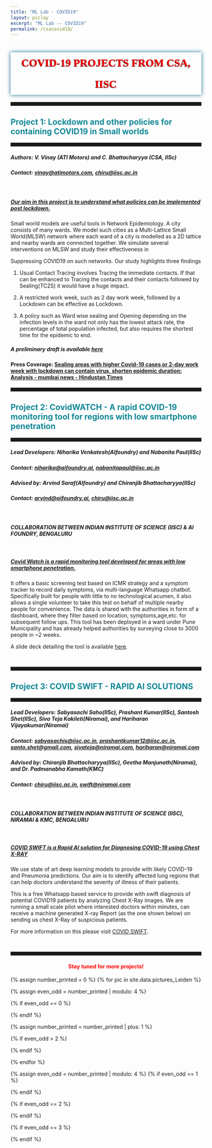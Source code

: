 ```yaml
---
title: "ML Lab - COVID19"
layout: piclay
excerpt: "ML Lab -- COVID19"
permalink: /csacovid19/
---
```


<h1 style="color:red; text-align:center; font-family: -webkit-pictograph; inline-size: -webkit-fill-available; line-height:2; box-shadow: 0px 0px 10px 0px #106a8c; text-shadow: -1px 1px 1px #333; ">COVID-19 PROJECTS FROM CSA, IISC</h1>
<hr style="width:100%;text-align:center;margin-left:0;height:10px; border-color: #ec511f; border-width: thick;">
<h2 style="color:#108896"> Project 1: Lockdown and other policies for containing COVID19 in Small worlds </h2>
<hr style="width:100%;text-align:center;margin-left:0;height:10px; border-color: #ec511f; border-width: thick;">

##### Authors: V. Vinay (ATI Motors) and C. Bhattacharyya (CSA, IISc) 

##### Contact: vinay@atimotors.com, chiru@iisc.ac.in

<br>

<h5><u> Our aim in this project is to understand what policies can be implemented post lockdown.</u></h5>

Small world models are useful tools in Network Epidemiology. A city consists of many wards. We model such cities as a Multi-Lattice Small World(MLSW) network where each ward of a city is modelled as a 2D lattice and nearby wards are connected together.  We simulate several interventions on MLSW and study their effectiveness in 

Suppressing COVID19 on such networks. Our study highlights three findings

1. Usual Contact Tracing involves Tracing the immediate contacts. If that can be enhanced to Tracing the contacts and their contacts followed by Sealing(TC2S) it would have a huge impact. 

2. A restricted work week, such as 2 day work week, followed by a Lockdown  can be effective as Lockdown.

3. A policy such as Ward wise sealing and Opening depending on the infection levels in the ward not only has the lowest attack rate, the percentage of total population infected, but also requires the shortest time for the epidemic to end.

##### A preliminary draft is available [here](https://drive.google.com/file/d/14UltuxOJE_CvM9qCvGXW_oj6puY6ame5/view) 

#### Press Coverage: [Sealing areas with higher Covid-19 cases or 2-day work week with lockdown can contain virus, shorten epidemic duration: Analysis - mumbai news - Hindustan Times](https://www.hindustantimes.com/mumbai-news/sealing-areas-with-higher-covid-19-cases-or-2-day-work-week-with-lockdown-can-contain-virus-shorten-epidemic-duration-analysis/story-4XQBmv4KaJ4yBoZmgEI51I.html)

<hr style="width:100%;text-align:center;margin-left:0;height:10px; border-color: #ec511f; border-width: thick;">
<h2 style="color:#108896"> Project 2: CovidWATCH - A rapid COVID-19 monitoring tool for regions with low smartphone penetration </h2>
<hr style="width:100%;text-align:center;margin-left:0;height:10px; border-color: #ec511f; border-width: thick;">

##### Lead Developers: Niharika Venkatesh(AIfoundry) and Nabanita Paul(IISc) 

##### Contact: niharika@aifoundry.ai, nabanitapaul@iisc.ac.in

##### Advised by: Arvind Saraf(AIfoundry) and Chiranjib Bhattacharyya(IISc)

##### Contact: arvind@aifoundry.ai, chiru@iisc.ac.in

<br>

<h4><i>COLLABORATION BETWEEN INDIAN INSTITUTE OF SCIENCE (IISC) & AI FOUNDRY, BENGALURU</i></h4>

<br>

<h5><u> Covid Watch is a rapid monitoring tool developed for areas with low smartphone penetration.</u></h5>

It offers a basic screening test based on ICMR strategy and a symptom tracker to record daily symptoms, via multi-language Whatsapp chatbot. Specifically built for people with little to no technological acumen, it also allows a single volunteer to take this test on behalf of multiple nearby people for convenience. The data is shared with the authorities in form of a dashboard, where they filter based on location, symptoms,age,etc. for subsequent follow ups. This tool has been deployed in a ward under Pune Municipality and has already helped authorities by surveying close to 3000 people in ~2 weeks. 

A slide deck detailing the tool is available [here](https://drive.google.com/open?id=1G6fbV0fzH9Xo9_y2zdZqnmEQRgpoJ8bc).

<br>

<hr style="width:100%;text-align:center;margin-left:0;height:10px; border-color: #ec511f; border-width: thick;">
<h2 style="color:#108896"> Project 3: COVID SWIFT - RAPID AI SOLUTIONS </h2>
<hr style="width:100%;text-align:center;margin-left:0;height:10px; border-color: #ec511f; border-width: thick;">

##### Lead Developers: Sabyasachi Saho(IISc), Prashant Kumar(IISc), Santosh Shet(IISc), Siva Teja Kakileti(Niramai), and Hariharan Vijayakumar(Niramai)

##### Contact: sabyasachis@iisc.ac.in, prashantkumar12@iisc.ac.in, santo.shet@gmail.com, sivateja@niramai.com, hariharan@niramai.com

##### Advised by: Chiranjib Bhattacharyya(IISc), Geetha Manjunath(Niramai), and Dr. Padmanabha Kamath(KMC)

##### Contact: chiru@iisc.ac.in, swift@niramai.com

<br>

<h4><i>COLLABORATION BETWEEN INDIAN INSTITUTE OF SCIENCE (IISC), NIRAMAI & KMC, BENGALURU</i></h4>

<br>

<h5><u> COVID SWIFT is a Rapid AI solution for Diagnosing COVID-19 using Chest X-RAY</u></h5>

We use state of art deep learning models to provide with likely COVID-19 and Pneumonia predictions. Our aim is to identify affected lung regions that can help doctors understand the severity of illness of their patients.


This is a free Whatsapp based service to provide with swift diagnosis of potential COVID19 patients by analyzing Chest X-Ray images. We are running a small scale pilot where interested doctors within minutes, can receive a machine generated X-ray Report (as the one shown below) on sending us chest X-Ray of suspicious patients.

For more information on this please visit [COVID SWIFT](http://bit.ly/covid-swift).

<br>

<hr style="width:100%;text-align:center;margin-left:0;height:10px; border-color: #ec511f; border-width: thick;">


<h4 style="text-align:center; color:red;">Stay tuned for more projects!</h4> 

{% assign number_printed = 0 %}
{% for pic in site.data.pictures_Leiden %}

{% assign even_odd = number_printed | modulo: 4 %}

{% if even_odd == 0 %}
<div class="row">
{% endif %}

{% assign number_printed = number_printed | plus: 1 %}

{% if even_odd > 2 %}
</div>
{% endif %}


{% endfor %}

{% assign even_odd = number_printed | modulo: 4 %}
{% if even_odd == 1 %}
</div>
{% endif %}

{% if even_odd == 2 %}
</div>
{% endif %}

{% if even_odd == 3 %}
</div>
{% endif %}

<p> &nbsp; </p>
